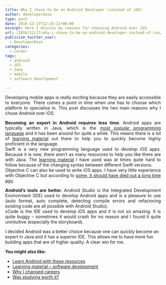 ```yaml
---
title: Why I chose to be an Android developer (instead of iOS)
author: developerdavo
type: post
date: 2016-12-17T12:25:11+00:00
excerpt: Here I discuss my reasons for choosing Android over iOS.
url: /2016/12/17/why-i-chose-to-be-an-android-developer-instead-of-ios/
publicize_twitter_user:
  - DeveloperDavo
categories:
  - Career
tags:
  - android
  - iOS
  - Java
  - mobile
  - software development

---
```

<p class="p1" style="text-align:justify;">
  Developing mobile apps is really exciting because they are easily accessible to everyone. There comes a point in time when one has to choose which platform to specialise in. This post discusses the two main reasons why I chose Android over iOS.
</p>

<p class="p1" style="text-align:justify;">
  <b>Becoming an expert in Android requires less time</b>. Android apps are typically written in Java, which is the <a href="http://www.tiobe.com/tiobe-index/" target="_blank" rel="noopener">most popular programming language</a> and it has been around for quite a while. This means there is a lot of <a href="http://learnitmyway.com/2016/11/11/learning-material-software-development/" target="_blank" rel="noopener">learning material</a> out there to help you to quickly become highly proficient in the language.<br /> Swift is a very new programming language used to develop iOS apps. Because it is new, there aren&#8217;t as many resources to help you like there are with Java. The <a href="http://learnitmyway.com/2016/11/11/learning-material-software-development/" target="_blank" rel="noopener">learning material</a> I have used was at times quite hard to follow because of the changing syntax between different Swift versions.<br /> Objective C can also be used to write iOS apps. I have very little experience with Objective C but according to <a href="https://www.youtube.com/watch?v=ecIWPzGEbFc&feature=youtu.be&t=41s" target="_blank" rel="noopener">some, it should have died out a long time ago</a>.
</p>

<p class="p1" style="text-align:justify;">
  <strong>Android&#8217;s tools are better. </strong>Android Studio is the Integrated Development Environment (IDE) used to develop Android apps and is a pleasure to use (auto format, auto complete, detecting compile errors and refactoring existing code are all possible with Android Studio).<br /> xCode is the IDE used to develop iOS apps and it is not so amazing. It is quite buggy &#8211; sometimes it would crash for no reason and I found it quite unintuitive (especially the storyboard).
</p>

I decided Android was a better choice because one can quickly become an expert in Java and it has a superior IDE. This allows me to have more fun building apps that are of higher quality. A clear win for me.

**You might also like:**

  * <a href="http://learnitmyway.com/2017/08/12/learn-android-with-these-resources/" target="_blank" rel="noopener">Learn Android with these resources</a>
  * <a href="http://learnitmyway.com/2016/11/11/learning-material-software-development/" target="_blank" rel="noopener">Learning material &#8211; software development</a>
  * <a href="http://learnitmyway.com/2016/08/10/why-i-changed-careers/" target="_blank" rel="noopener">Why I changed careers</a>
  * <a href="http://learnitmyway.com/2016/10/12/was-studying-worth-it/" target="_blank" rel="noopener">Was studying worth it?</a>

<p class="p1" style="text-align:justify;">